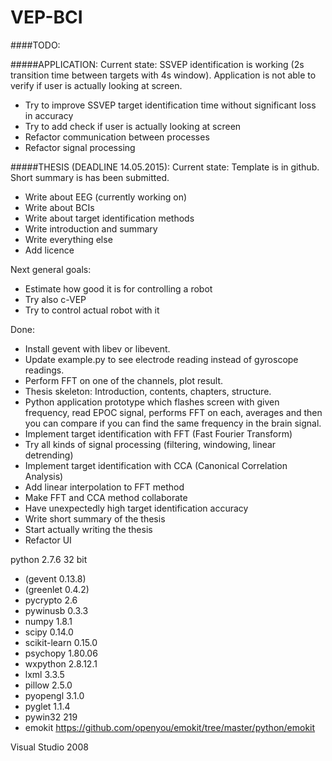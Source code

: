 VEP-BCI
=======

####TODO:

#####APPLICATION:
Current state: SSVEP identification is working (2s transition time between targets with 4s window). Application is not able to verify if user is actually looking at screen.
- Try to improve SSVEP target identification time without significant loss in accuracy
- Try to add check if user is actually looking at screen
- Refactor communication between processes
- Refactor signal processing

#####THESIS (DEADLINE 14.05.2015):
Current state: Template is in github. Short summary is has been submitted.
- Write about EEG (currently working on)
- Write about BCIs
- Write about target identification methods
- Write introduction and summary
- Write everything else
- Add licence

Next general goals:

- Estimate how good it is for controlling a robot
- Try also c-VEP
- Try to control actual robot with it

Done:

- Install gevent with libev or libevent.
- Update example.py to see electrode reading instead of gyroscope readings.
- Perform FFT on one of the channels, plot result.
- Thesis skeleton: Introduction, contents, chapters, structure.
- Python application prototype which flashes screen with given frequency, read EPOC signal, performs FFT on each, averages and then you can compare if you can find the same frequency in the brain signal.
- Implement target identification with FFT (Fast Fourier Transform)
- Try all kinds of signal processing (filtering, windowing, linear detrending)
- Implement target identification with CCA (Canonical Correlation Analysis)
- Add linear interpolation to FFT method
- Make FFT and CCA method collaborate
- Have unexpectedly high target identification accuracy
- Write short summary of the thesis
- Start actually writing the thesis
- Refactor UI

python 2.7.6 32 bit

* (gevent 0.13.8)
* (greenlet 0.4.2)
* pycrypto 2.6
* pywinusb 0.3.3
* numpy 1.8.1
* scipy 0.14.0
* scikit-learn 0.15.0
* psychopy 1.80.06
* wxpython  2.8.12.1
* lxml 3.3.5
* pillow 2.5.0
* pyopengl 3.1.0
* pyglet 1.1.4
* pywin32 219
* emokit https://github.com/openyou/emokit/tree/master/python/emokit

Visual Studio 2008

